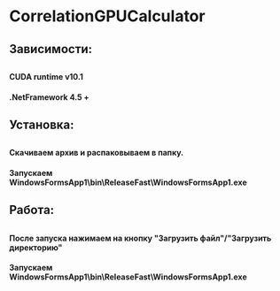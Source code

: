 # CorrelationGPUCalculator
 
<h2>
 Зависимости:
 <h2>
   <h4>
    CUDA runtime v10.1
     <h4>
      <h4>
    .NetFramework 4.5 +
     <h4>

 
 <h2>
 Установка:
 <h2>
  <h4>
Скачиваем архив и распаковываем в папку.
 <h4>
 <h4>
Запускаем WindowsFormsApp1\bin\ReleaseFast\WindowsFormsApp1.exe
<h4>

 <h2>
 Работа:
 <h2>
 <h4>
 После запуска нажимаем на кнопку "Загрузить файл"/"Загрузить директорию"
 <h4>
 <h4>
Запускаем WindowsFormsApp1\bin\ReleaseFast\WindowsFormsApp1.exe
<h4>
